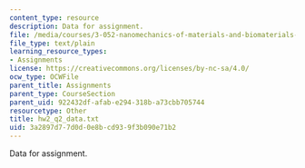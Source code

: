 ```yaml
---
content_type: resource
description: Data for assignment.
file: /media/courses/3-052-nanomechanics-of-materials-and-biomaterials-spring-2007/3a2897d77d0d0e8bcd939f3b090e71b2_hw2_q2_data.txt
file_type: text/plain
learning_resource_types:
- Assignments
license: https://creativecommons.org/licenses/by-nc-sa/4.0/
ocw_type: OCWFile
parent_title: Assignments
parent_type: CourseSection
parent_uid: 922432df-afab-e294-318b-a73cbb705744
resourcetype: Other
title: hw2_q2_data.txt
uid: 3a2897d7-7d0d-0e8b-cd93-9f3b090e71b2
---
```

Data for assignment.
